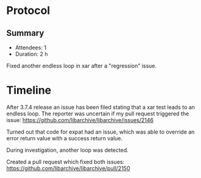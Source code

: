 # Protocol

## Summary

- Attendees: 1
- Duration: 2 h

Fixed another endless loop in xar after a "regression" issue.

# Timeline

After 3.7.4 release an issue has been filed stating that a xar test
leads to an endless loop. The reporter was uncertain if my pull request
triggered the issue:
https://github.com/libarchive/libarchive/issues/2146

Turned out that code for expat had an issue, which was able to override
an error return value with a success return value.

During investigation, another loop was detected.

Created a pull request which fixed both issues:
https://github.com/libarchive/libarchive/pull/2150

